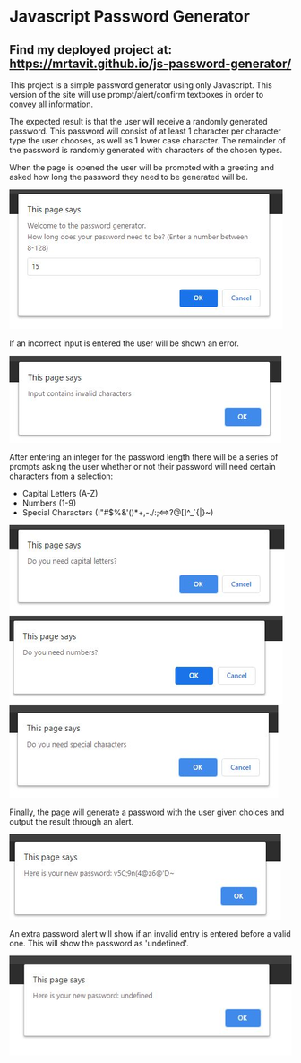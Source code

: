 # Javascript Password Generator

## Find my deployed project at: https://mrtavit.github.io/js-password-generator/

This project is a simple password generator using only Javascript. This version of the site will use prompt/alert/confirm textboxes in order to convey all information.

The expected result is that the user will receive a randomly generated password. This password will consist of at least 1 character per character type the user chooses, as well as 1 lower case character. The remainder of the password is randomly generated with characters of the chosen types.


 When the page is opened the user will be prompted with a greeting and asked how long the password they need to be generated will be.

![Password Length Prompt](./images/passLength.JPG)

If an incorrect input is entered the user will be shown an error.

![Error Message](./images/invalid.JPG)

 After entering an integer for the password length there will be a series of prompts asking the user whether or not their password will need certain characters from a selection:
* Capital Letters (A-Z)
* Numbers (1-9)
* Special Characters (!"#$%&'()*+,-./:;<=>?@[\]^_`{|}~)

![Upper Prompt](./images/upper.JPG)
![Number Prompt](./images/number.JPG)
![Special Prompt](./images/special.JPG)

Finally, the page will generate a password with the user given choices and output the result through an alert.

![Password Alert](./images/password.JPG)

An extra password alert will show if an invalid entry is entered before a valid one. This will show the password as 'undefined'.

![Password Error](./images/passError.JPG)